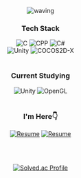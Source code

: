 <div align="center">
    
![waving](https://capsule-render.vercel.app/api?type=waving&height=200&text=Jongmin&fontSize=40&fontAlign=88&fontAlignY=40&desc=@jxng-min&descAlign=91&color=gradient)


### Tech Stack

<img alt="C" src ="https://img.shields.io/badge/C-2699E6.svg?&style=for-the-badge&logo=c&logoColor=white"/>
<img alt="CPP" src ="https://img.shields.io/badge/C%2B%2B-1A66CC.svg?&style=for-the-badge&logo=c%2B%2B&&logoColor=white"/>
<img alt="C#" src ="https://img.shields.io/badge/C%23-39477F.svg?&style=for-the-badge&logo=Csharp&logoColor=white"/>
    
<br>

<img alt="Unity" src ="https://img.shields.io/badge/Unity-0E1128.svg?&style=for-the-badge&logo=Unity&logoColor=white"/>
<img alt="COCOS2D-X" src ="https://img.shields.io/badge/COCOS2dX-FFBF00.svg?&style=for-the-badge&logo=Cocos&logoColor=black"/>

<br>
</br>

### Current Studying

<img alt="Unity" src ="https://img.shields.io/badge/Unity-0E1128.svg?&style=for-the-badge&logo=Unity&logoColor=white"/>
<img alt="OpenGL" src ="https://img.shields.io/badge/OpenGL-4285F4?style=for-the-badge&logo=OpenGL&logoColor=white"/>

<br>
</br>

### I'm Here👇

<a href=""><img alt="Resume" src ="https://img.shields.io/badge/Resume-000000.svg?&style=for-the-badge&logo=Notion&logoColor=white"/></a>
[![Resume](https://img.shields.io/badge/Resume-4285F4?style=for-the-badge&logo=googledrive&logoColor=white)]()

<br>
</br>

[![Solved.ac Profile](http://mazassumnida.wtf/api/v2/generate_badge?boj=vwmartin)](https://solved.ac/vwmartin/)
